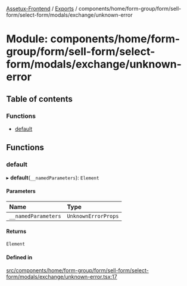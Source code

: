 [Assetux-Frontend](../README.md) / [Exports](../modules.md) / components/home/form-group/form/sell-form/select-form/modals/exchange/unknown-error

# Module: components/home/form-group/form/sell-form/select-form/modals/exchange/unknown-error

## Table of contents

### Functions

- [default](components_home_form_group_form_sell_form_select_form_modals_exchange_unknown_error.md#default)

## Functions

### default

▸ **default**(`__namedParameters`): `Element`

#### Parameters

| Name | Type |
| :------ | :------ |
| `__namedParameters` | `UnknownErrorProps` |

#### Returns

`Element`

#### Defined in

[src/components/home/form-group/form/sell-form/select-form/modals/exchange/unknown-error.tsx:17](https://github.com/ASSETUX/frontend/blob/9a68660/src/components/home/form-group/form/sell-form/select-form/modals/exchange/unknown-error.tsx#L17)
